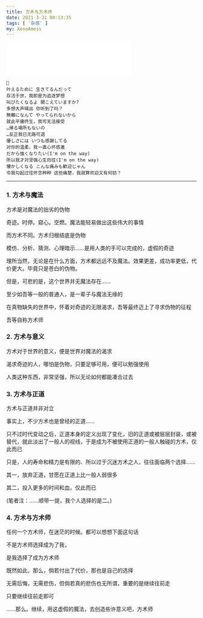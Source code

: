```yaml
---
title: 方术与方术师
date: 2021-3-31 00:13:35
tags: [ '杂感' ]
my: XenoAmess
---
```


<iframe frameborder="no" border="0" marginwidth="0" marginheight="0" width=330 height=86 src="//music.163.com/outchain/player?type=2&id=28272045&auto=0&height=66"></iframe>

```
🎵
叶えるために 生きてるんだって
存活于世，我即是为追逐梦想
叫びたくなるよ 聞こえていますか?
多想大声喊出 你听到了吗？
無難になんて やってられないから
就此平庸终生，我可无法接受
…帰る場所もないの
…反正我已无路可退
優しさには いつも感謝してる
对你的温柔，我一直心怀感激
だから強くなりたい(I'm on the way)
所以我才对坚强心生向往(I'm on the way)
懐かしくなる こんな痛みも歓迎じゃん
令我勾起过往怀念种种 这些痛楚，我就算欢迎又有何妨？
```

---

### 1. 方术与魔法

方术是对魔法的拙劣的伪物

奇迹。时停。窥心。空燃。魔法能轻易做出这些伟大的事情

而方术不同。方术归根结底是伪物

模仿、分析、猜测、心理暗示……是用人类的手可以完成的，虚假的奇迹

理所当然，无论是在什么方面，方术都远远不及魔法。效果更差，成功率更低，代价更大。毕竟只是苍白的伪物。

但是，可悲的是，这个世界并无魔法存在……

至少如吾等一般的普通人，是一辈子与魔法无缘的

在真物缺失的世界中，怀着对奇迹的无限渴求，吾等最终迈上了寻求伪物的征程

吾等自称方术师

### 2. 方术与意义

方术对于世界的意义，便是世界对魔法的渴求

渴求奇迹的人，哪怕是伪物，只要足够可用，便可以勉强使用

人类这种东西，非常坚强，所以无论如何都能凑合过去

### 3. 方术与正道

方术与正道并非对立

事实上，不少方术也是曾经的正道……

只不过时代变动之后，正道本身的定义出现了变化，旧的正道或被层层封装，或被替代，就此淡出了一般人的视线，于是成为不被使用正道的一般人触碰的方术，仅此而已

只是，人的寿命和精力是有限的、所以过于沉迷方术之人，往往面临两个选择……

其一，放弃正道，甘愿在正道上比一般人弱很多

其二，投入更多的时间和血，仅此而已

(笔者注：……顺带一提，我个人选择的是二。)

### 4. 方术与方术师

任何一个方术师，在迷茫的时候。都可以想想下面这句话

不是方术师选择成为了我，

是我选择了成为方术师

既然如此，那么，倘若付出了代价，那也是自己的选择

无需后悔，无需悲伤，但倘若真的悲伤也无所谓，重要的是继续往前走

只要继续往前走即可

……那么。继续，用这虚假的魔法，去创造些许意义吧，方术师
